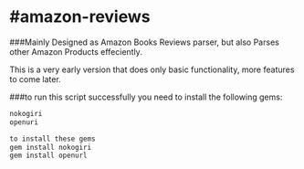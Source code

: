 #amazon-reviews
==============

###Mainly Designed as Amazon Books Reviews parser, but also Parses other Amazon Products effeciently.

This is a very early version that does only basic functionality, more features to come later.


###to run this script successfully you need to install the following gems:
```bash
nokogiri
openuri

to install these gems 
gem install nokogiri
gem install openurl
```
